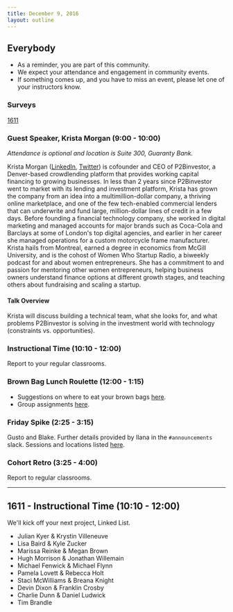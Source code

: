 ```yaml
---
title: December 9, 2016
layout: outline
---
```


## Everybody

- As a reminder, you are part of this community.
- We expect your attendance and engagement in community events.
- If something comes up, and you have to miss an event, please let one of your instructors know.

### Surveys
[1611](https://docs.google.com/a/casimircreative.com/forms/d/e/1FAIpQLSfd9vq4xjH8Wv2RU6INiepE6jc_Zowblij5iBlUGk6wR6a5uw/viewform?c=0&w=1)

### Guest Speaker, Krista Morgan (9:00 - 10:00)
*Attendance is optional and location is Suite 300, Guaranty Bank.*  

Krista Morgan ([LinkedIn](https://www.linkedin.com/in/kristamorgan), [Twitter](https://twitter.com/krismtl)) is cofounder and CEO of P2Binvestor, a Denver-based crowdlending platform that provides working capital financing to growing businesses. In less than 2 years since P2Binvestor went to market with its lending and investment platform, Krista has grown the company from an idea into a multimillion-dollar company, a thriving online marketplace, and one of the few tech-enabled commercial lenders that can underwrite and fund large, million-dollar lines of credit in a few days. Before founding a financial technology company, she worked in digital marketing and managed accounts for major brands such as Coca-Cola and Barclays at some of London's top digital agencies, and earlier in her career she managed operations for a custom motorcycle frame manufacturer. Krista hails from Montreal, earned a degree in economics from McGill University, and is the cohost of Women Who Startup Radio, a biweekly podcast for and about women entrepreneurs. She has a commitment to and passion for mentoring other women entrepreneurs, helping business owners understand finance options at different growth stages, and teaching others about fundraising and scaling a startup.


#### Talk Overview

Krista will discuss building a technical team, what she looks for, and what problems P2Binvestor is solving in the investment world with technology (constraints vs. opportunities).

### Instructional Time (10:10 - 12:00)
Report to your regular classrooms.

### Brown Bag Lunch Roulette (12:00 - 1:15)

* Suggestions on where to eat your brown bags [here](http://goo.gl/mHcSpv).
* Group assignments [here](https://github.com/turingschool/interdisciplinary-planning/blob/master/groups/20161209.markdown).

### Friday Spike (2:25 - 3:15)
Gusto and Blake. Further details provided by Ilana in the `#announcements` slack. Sessions and locations listed [here](https://docs.google.com/spreadsheets/d/1K5JRLoSOHwv4SqE3B6uuXNFuZ9chn3Xop_9fpB9Wyh4/edit?usp=sharing).

### Cohort Retro (3:25 - 4:00)
Report to regular classrooms.

***

## 1611 - Instructional Time (10:10 - 12:00)
We'll kick off your next project, Linked List. 

* Julian Kyer & Krystin Villeneuve
* Lisa Baird & Kyle Zucker
* Marissa Reinke & Megan Brown
* Hugh Morrison & Jonathan Willemain
* Michael Fenwick & Michael Flynn
* Pamela Lovett & Rebecca Holt
* Staci McWilliams & Breana Knight
* Devin Dixon & Franklin Crosby
* Charlie Dunn & Daniel Ludwick
* Tim Brandle
